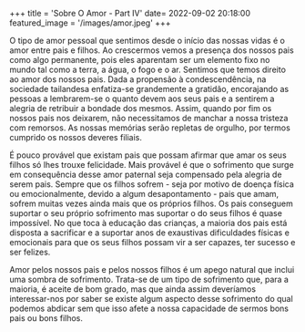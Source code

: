 +++
title = 'Sobre O Amor - Part IV'
date= 2022-09-02 20:18:00
featured_image = '/images/amor.jpeg'
+++

O tipo de amor pessoal que sentimos desde o início das nossas vidas é o amor entre pais e filhos. Ao crescermos vemos a presença dos nossos pais como algo permanente, pois eles aparentam ser um elemento fixo no mundo tal como a terra, a água, o fogo e o ar. Sentimos que temos direito ao amor dos nossos pais. Dada a propensão à condescendência, na sociedade tailandesa enfatiza-se grandemente a gratidão, encorajando as pessoas a lembrarem-se o quanto devem aos seus pais e a sentirem a alegria de retribuir a bondade dos mesmos. Assim, quando por fim os nossos pais nos deixarem, não necessitamos de manchar a nossa tristeza com remorsos. As nossas memórias serão repletas de orgulho, por termos cumprido os nossos deveres filiais.
 
É pouco provável que existam pais que possam afirmar que amar os seus filhos só lhes trouxe felicidade. Mais provável é que o sofrimento que surge em consequência desse amor paternal seja compensado pela alegria de serem pais. Sempre que os filhos sofrem - seja por motivo de doença física ou emocionalmente, devido a algum desapontamento - pais que amam, sofrem muitas vezes ainda mais que os próprios filhos. Os pais conseguem suportar o seu próprio sofrimento mas suportar o do seus filhos é quase impossível. No que toca à educação das crianças, a maioria dos pais está disposta a sacrificar e a suportar anos de exaustivas dificuldades físicas e emocionais para que os seus filhos possam vir a ser capazes, ter sucesso e ser felizes.
 
Amor pelos nossos pais e pelos nossos filhos é um apego natural que inclui uma sombra de sofrimento. Trata-se de um tipo de sofrimento que, para a maioria, é aceite de bom grado, mas que ainda assim deveríamos interessar-nos por saber se existe algum aspecto desse sofrimento do qual podemos abdicar sem que isso afete a nossa capacidade de sermos bons pais ou bons filhos.


